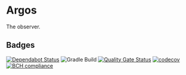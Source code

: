 # Argos
The observer.

## Badges
[![Dependabot Status](https://api.dependabot.com/badges/status?host=github&repo=rashidi/argos)](https://dependabot.com) 
![Gradle Build](https://github.com/rashidi/argos/workflows/Gradle%20Build/badge.svg) 
[![Quality Gate Status](https://sonarcloud.io/api/project_badges/measure?project=rashidi_argos&metric=alert_status)](https://sonarcloud.io/dashboard?id=rashidi_argos) 
[![codecov](https://codecov.io/gh/rashidi/argos/branch/master/graph/badge.svg)](https://codecov.io/gh/rashidi/argos) 
[![BCH compliance](https://bettercodehub.com/edge/badge/rashidi/argos?branch=master)](https://bettercodehub.com/)
